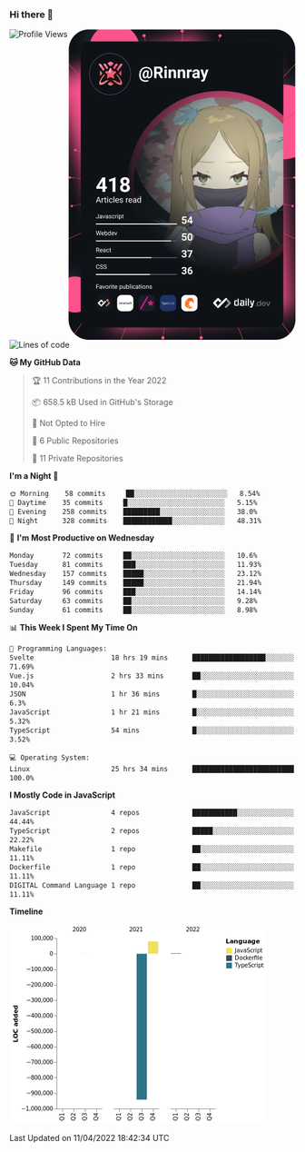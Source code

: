 ### Hi there 👋

<div align="left">
 <a href="https://app.daily.dev/Rinnray">
   <img 
        align="right"
        src="https://github.com/Rinnray/Rinnray/blob/main/devcard.svg" 
        width="400" 
        alt="Rinnray's Dev Card"/>
 </a>
</div>




<!--START_SECTION:waka-->
![Profile Views](http://img.shields.io/badge/Profile%20Views-1-blue)

![Lines of code](https://img.shields.io/badge/From%20Hello%20World%20I%27ve%20Written--860%20Thousand%20lines%20of%20code-blue)

**🐱 My GitHub Data** 

> 🏆 11 Contributions in the Year 2022
 > 
> 📦 658.5 kB Used in GitHub's Storage 
 > 
> 🚫 Not Opted to Hire
 > 
> 📜 6 Public Repositories 
 > 
> 🔑 11 Private Repositories  
 > 
**I'm a Night 🦉** 

```text
🌞 Morning    58 commits     ██░░░░░░░░░░░░░░░░░░░░░░░   8.54% 
🌆 Daytime    35 commits     █░░░░░░░░░░░░░░░░░░░░░░░░   5.15% 
🌃 Evening    258 commits    █████████░░░░░░░░░░░░░░░░   38.0% 
🌙 Night      328 commits    ████████████░░░░░░░░░░░░░   48.31%

```
📅 **I'm Most Productive on Wednesday** 

```text
Monday       72 commits     ██░░░░░░░░░░░░░░░░░░░░░░░   10.6% 
Tuesday      81 commits     ███░░░░░░░░░░░░░░░░░░░░░░   11.93% 
Wednesday    157 commits    █████░░░░░░░░░░░░░░░░░░░░   23.12% 
Thursday     149 commits    █████░░░░░░░░░░░░░░░░░░░░   21.94% 
Friday       96 commits     ███░░░░░░░░░░░░░░░░░░░░░░   14.14% 
Saturday     63 commits     ██░░░░░░░░░░░░░░░░░░░░░░░   9.28% 
Sunday       61 commits     ██░░░░░░░░░░░░░░░░░░░░░░░   8.98%

```


📊 **This Week I Spent My Time On** 

```text
💬 Programming Languages: 
Svelte                   18 hrs 19 mins      ██████████████████░░░░░░░   71.69% 
Vue.js                   2 hrs 33 mins       ██░░░░░░░░░░░░░░░░░░░░░░░   10.04% 
JSON                     1 hr 36 mins        █░░░░░░░░░░░░░░░░░░░░░░░░   6.3% 
JavaScript               1 hr 21 mins        █░░░░░░░░░░░░░░░░░░░░░░░░   5.32% 
TypeScript               54 mins             █░░░░░░░░░░░░░░░░░░░░░░░░   3.52%

💻 Operating System: 
Linux                    25 hrs 34 mins      █████████████████████████   100.0%

```

**I Mostly Code in JavaScript** 

```text
JavaScript               4 repos             ███████████░░░░░░░░░░░░░░   44.44% 
TypeScript               2 repos             █████░░░░░░░░░░░░░░░░░░░░   22.22% 
Makefile                 1 repo              ██░░░░░░░░░░░░░░░░░░░░░░░   11.11% 
Dockerfile               1 repo              ██░░░░░░░░░░░░░░░░░░░░░░░   11.11% 
DIGITAL Command Language 1 repo              ██░░░░░░░░░░░░░░░░░░░░░░░   11.11%

```


**Timeline**

![Chart not found](https://raw.githubusercontent.com/Rinnray/Rinnray/main/charts/bar_graph.png) 


 Last Updated on 11/04/2022 18:42:34 UTC
<!--END_SECTION:waka-->


<!--
**Rinnray/Rinnray** is a ✨ _special_ ✨ repository because its `README.md` (this file) appears on your GitHub profile.

Here are some ideas to get you started:

- 🔭 I’m currently working on ...
- 🌱 I’m currently learning ...
- 👯 I’m looking to collaborate on ...
- 🤔 I’m looking for help with ...
- 💬 Ask me about ...
- 📫 How to reach me: ...
- 😄 Pronouns: ...
- ⚡ Fun fact: ...
-->
